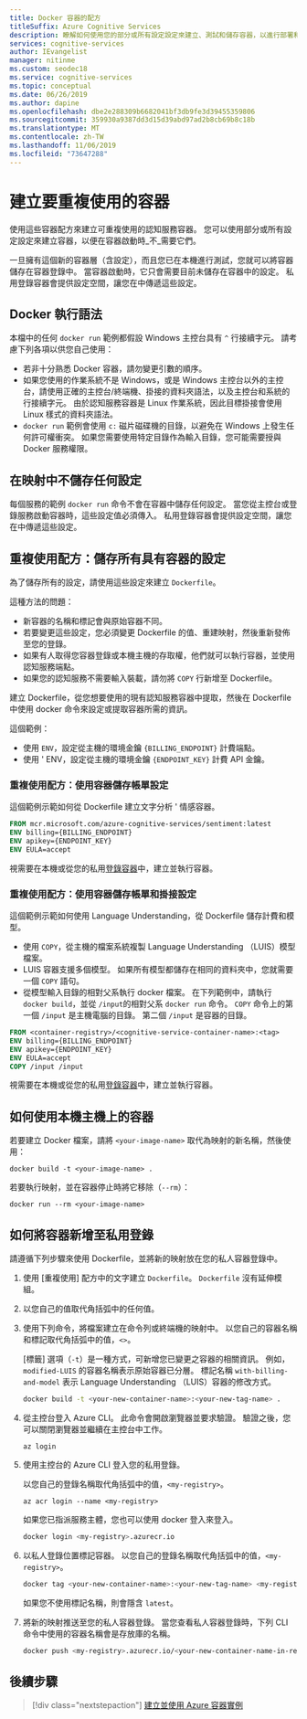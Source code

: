```yaml
---
title: Docker 容器的配方
titleSuffix: Azure Cognitive Services
description: 瞭解如何使用您的部分或所有設定設定來建立、測試和儲存容器，以進行部署和重複使用。
services: cognitive-services
author: IEvangelist
manager: nitinme
ms.custom: seodec18
ms.service: cognitive-services
ms.topic: conceptual
ms.date: 06/26/2019
ms.author: dapine
ms.openlocfilehash: dbe2e288309b6682041bf3db9fe3d39455359806
ms.sourcegitcommit: 359930a9387dd3d15d39abd97ad2b8cb69b8c18b
ms.translationtype: MT
ms.contentlocale: zh-TW
ms.lasthandoff: 11/06/2019
ms.locfileid: "73647288"
---
```

# <a name="create-containers-for-reuse"></a>建立要重複使用的容器

使用這些容器配方來建立可重複使用的認知服務容器。 您可以使用部分或所有設定設定來建立容器，以便在容器啟動時_不_需要它們。

一旦擁有這個新的容器層（含設定），而且您已在本機進行測試，您就可以將容器儲存在容器登錄中。 當容器啟動時，它只會需要目前未儲存在容器中的設定。 私用登錄容器會提供設定空間，讓您在中傳遞這些設定。

## <a name="docker-run-syntax"></a>Docker 執行語法

本檔中的任何 `docker run` 範例都假設 Windows 主控台具有 `^` 行接續字元。 請考慮下列各項以供您自己使用：

* 若非十分熟悉 Docker 容器，請勿變更引數的順序。
* 如果您使用的作業系統不是 Windows，或是 Windows 主控台以外的主控台，請使用正確的主控台/終端機、掛接的資料夾語法，以及主控台和系統的行接續字元。  由於認知服務容器是 Linux 作業系統，因此目標掛接會使用 Linux 樣式的資料夾語法。
* `docker run` 範例會使用 `c:` 磁片磁碟機的目錄，以避免在 Windows 上發生任何許可權衝突。 如果您需要使用特定目錄作為輸入目錄，您可能需要授與 Docker 服務權限。

## <a name="store-no-configuration-settings-in-image"></a>在映射中不儲存任何設定

每個服務的範例 `docker run` 命令不會在容器中儲存任何設定。 當您從主控台或登錄服務啟動容器時，這些設定值必須傳入。 私用登錄容器會提供設定空間，讓您在中傳遞這些設定。

## <a name="reuse-recipe-store-all-configuration-settings-with-container"></a>重複使用配方：儲存所有具有容器的設定

為了儲存所有的設定，請使用這些設定來建立 `Dockerfile`。

這種方法的問題：

* 新容器的名稱和標記會與原始容器不同。
* 若要變更這些設定，您必須變更 Dockerfile 的值、重建映射，然後重新發佈至您的登錄。
* 如果有人取得您容器登錄或本機主機的存取權，他們就可以執行容器，並使用認知服務端點。
* 如果您的認知服務不需要輸入裝載，請勿將 `COPY` 行新增至 Dockerfile。

建立 Dockerfile，從您想要使用的現有認知服務容器中提取，然後在 Dockerfile 中使用 docker 命令來設定或提取容器所需的資訊。

這個範例：

* 使用 `ENV`，設定從主機的環境金鑰 `{BILLING_ENDPOINT}` 計費端點。
* 使用 ' ENV，設定從主機的環境金鑰 `{ENDPOINT_KEY}` 計費 API 金鑰。

### <a name="reuse-recipe-store-billing-settings-with-container"></a>重複使用配方：使用容器儲存帳單設定

這個範例示範如何從 Dockerfile 建立文字分析 ' 情感容器。

```Dockerfile
FROM mcr.microsoft.com/azure-cognitive-services/sentiment:latest
ENV billing={BILLING_ENDPOINT}
ENV apikey={ENDPOINT_KEY}
ENV EULA=accept
```

視需要在本機或從您的私用[登錄](#how-to-use-container-on-your-local-host)[容器](#how-to-add-container-to-private-registry)中，建立並執行容器。

### <a name="reuse-recipe-store-billing-and-mount-settings-with-container"></a>重複使用配方：使用容器儲存帳單和掛接設定

這個範例示範如何使用 Language Understanding，從 Dockerfile 儲存計費和模型。

* 使用 `COPY`，從主機的檔案系統複製 Language Understanding （LUIS）模型檔案。
* LUIS 容器支援多個模型。 如果所有模型都儲存在相同的資料夾中，您就需要一個 `COPY` 語句。
* 從模型輸入目錄的相對父系執行 docker 檔案。 在下列範例中，請執行 `docker build`，並從 `/input`的相對父系 `docker run` 命令。 `COPY` 命令上的第一個 `/input` 是主機電腦的目錄。 第二個 `/input` 是容器的目錄。

```Dockerfile
FROM <container-registry>/<cognitive-service-container-name>:<tag>
ENV billing={BILLING_ENDPOINT}
ENV apikey={ENDPOINT_KEY}
ENV EULA=accept
COPY /input /input
```

視需要在本機或從您的私用[登錄](#how-to-use-container-on-your-local-host)[容器](#how-to-add-container-to-private-registry)中，建立並執行容器。

## <a name="how-to-use-container-on-your-local-host"></a>如何使用本機主機上的容器

若要建立 Docker 檔案，請將 `<your-image-name>` 取代為映射的新名稱，然後使用：

```console
docker build -t <your-image-name> .
```

若要執行映射，並在容器停止時將它移除（`--rm`）：

```console
docker run --rm <your-image-name>
```

## <a name="how-to-add-container-to-private-registry"></a>如何將容器新增至私用登錄

請遵循下列步驟來使用 Dockerfile，並將新的映射放在您的私人容器登錄中。  

1. 使用 [重複使用] 配方中的文字建立 `Dockerfile`。 `Dockerfile` 沒有延伸模組。

1. 以您自己的值取代角括弧中的任何值。

1. 使用下列命令，將檔案建立在命令列或終端機的映射中。 以您自己的容器名稱和標記取代角括弧中的值，`<>`。  

    [標籤] 選項（`-t`）是一種方式，可新增您已變更之容器的相關資訊。 例如，`modified-LUIS` 的容器名稱表示原始容器已分層。 標記名稱 `with-billing-and-model` 表示 Language Understanding （LUIS）容器的修改方式。

    ```Bash
    docker build -t <your-new-container-name>:<your-new-tag-name> .
    ```

1. 從主控台登入 Azure CLI。 此命令會開啟瀏覽器並要求驗證。 驗證之後，您可以關閉瀏覽器並繼續在主控台中工作。

    ```azurecli
    az login
    ```

1. 使用主控台的 Azure CLI 登入您的私用登錄。

    以您自己的登錄名稱取代角括弧中的值，`<my-registry>`。  

    ```azurecli
    az acr login --name <my-registry>
    ```

    如果您已指派服務主體，您也可以使用 docker 登入來登入。

    ```Bash
    docker login <my-registry>.azurecr.io
    ```

1. 以私人登錄位置標記容器。 以您自己的登錄名稱取代角括弧中的值，`<my-registry>`。 

    ```Bash
    docker tag <your-new-container-name>:<your-new-tag-name> <my-registry>.azurecr.io/<your-new-container-name-in-registry>:<your-new-tag-name>
    ```

    如果您不使用標記名稱，則會隱含 `latest`。

1. 將新的映射推送至您的私人容器登錄。 當您查看私人容器登錄時，下列 CLI 命令中使用的容器名稱會是存放庫的名稱。

    ```Bash
    docker push <my-registry>.azurecr.io/<your-new-container-name-in-registry>:<your-new-tag-name>
    ```

## <a name="next-steps"></a>後續步驟

> [!div class="nextstepaction"]
> [建立並使用 Azure 容器實例](azure-container-instance-recipe.md)

<!--
## Store input and output configuration settings

Bake in input params only

FROM containerpreview.azurecr.io/microsoft/cognitive-services-luis:<tag>
COPY luisModel1 /input/
COPY luisModel2 /input/

## Store all configuration settings

If you are a single manager of the container, you may want to store all settings in the container. The new, resulting container will not need any variables passed in to run. 

Issues with this approach:

* In order to change these settings, you will have to change the values of the Dockerfile and rebuild the file. 
* If someone gets access to your container registry or your local host, they can run the container and use the Cognitive Services endpoints. 

The following _partial_ Dockerfile shows how to statically set the values for billing and model. This example uses the 

```Dockerfile
FROM <container-registry>/<cognitive-service-container-name>:<tag>
ENV billing=<billing value>
ENV apikey=<apikey value>
COPY luisModel1 /input/
COPY luisModel2 /input/
```

->